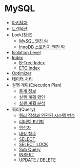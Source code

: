 # MySQL

- [아키텍처](architecture.md)
- [트랜잭션](transaction.md)
- Lock(잠금)
    - [MySQL 엔진 락](mysql_lock.md)
    - [InnoDB 스토리지 엔진 락](innodb_lock.md)
- [Isolation Level](isolation_level.md)
- [Index](index.md)
    - [B-Tree Index](btree_index.md)
    - [ETC Index](etc_index.md)
- [Optimizer](optimizer.md)
- [데이터 처리](data_processing.md)
- 실행 계획(Execution Plan)
    - [통계 정보](statistics.md)
    - [실행 계획 확인](check_execution_plan.md)
    - [실행 계획 분석](analyze_execution_plan.md)
- 쿼리(Query)
    - [쿼리 작성과 연관된 시스템 변수](query_system_variable.md)
    - [리터럴 표기법](literal_notation.md)
    - [연산자](operator.md)
    - [내장 함수](built_in_function.md)
    - [SELECT](select.md)
    - [SELECT LOCK](select_lock.md)
    - [Sub Query](sub_query.md)
    - [INSERT](insert.md)
    - [UPDATE / DELETE](update_delete.md)